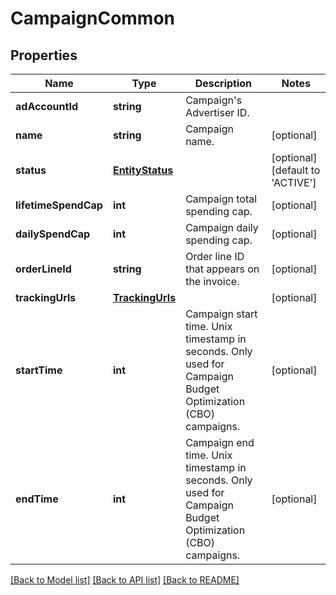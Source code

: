 # CampaignCommon

## Properties
Name | Type | Description | Notes
------------ | ------------- | ------------- | -------------
**adAccountId** | **string** | Campaign&#39;s Advertiser ID. | 
**name** | **string** | Campaign name. | [optional] 
**status** | [**EntityStatus**](EntityStatus.md) |  | [optional] [default to 'ACTIVE']
**lifetimeSpendCap** | **int** | Campaign total spending cap. | [optional] 
**dailySpendCap** | **int** | Campaign daily spending cap. | [optional] 
**orderLineId** | **string** | Order line ID that appears on the invoice. | [optional] 
**trackingUrls** | [**TrackingUrls**](TrackingUrls.md) |  | [optional] 
**startTime** | **int** | Campaign start time. Unix timestamp in seconds. Only used for Campaign Budget Optimization (CBO) campaigns. | [optional] 
**endTime** | **int** | Campaign end time. Unix timestamp in seconds. Only used for Campaign Budget Optimization (CBO) campaigns. | [optional] 

[[Back to Model list]](../README.md#documentation-for-models) [[Back to API list]](../README.md#documentation-for-api-endpoints) [[Back to README]](../README.md)


